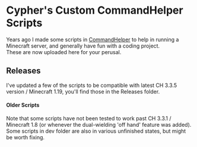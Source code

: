 # Cypher's Custom CommandHelper Scripts

Years ago I made some scripts in [CommandHelper](https://methodscript.com) to help in running a Minecraft server, and generally have fun with a coding project.  
These are now uploaded here for your perusal.  

## Releases
I've updated a few of the scripts to be compatible with latest CH 3.3.5 version / Minecraft 1.19, you'll find those in the Releases folder.  

#### Older Scripts
Note that some scripts have not been tested to work past CH 3.3.1 / Minecraft 1.8 (or whenever the dual-wielding 'off hand' feature was added).  
Some scripts in dev folder are also in various unfinished states, but might be worth fixing.  

